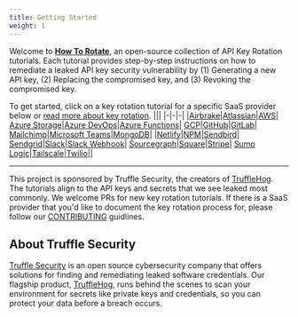 ```yaml
---
title: Getting Started
weight: 1
---
```


Welcome to [**How To Rotate**](https://github.com/trufflesecurity/how-to-rotate), an open-source collection of API Key Rotation tutorials. Each tutorial provides step-by-step instructions on how to remediate a leaked API key security vulnerability by (1) Generating a new API key, (2) Replacing the compromised key, and (3) Revoking the compromised key.

To get started, click on a key rotation tutorial for a specific SaaS provider below or [read more about key rotation](/docs/introduction/key-rotation-101).
|||
|-|-|-|
|[Airbrake](/docs/tutorials/airbrake)|[Atlassian](/docs/tutorials/atlassian)|[AWS](/docs/tutorials/aws)|
[Azure Storage](/docs/tutorials/azure)|[Azure DevOps](/docs/tutorials/azuredevops)|[Azure Functions](/docs/tutorials/azurefunctionkey)|
[GCP](/docs/tutorials/gcp)|[GitHub](/docs/tutorials/github)|[GitLab](/docs/tutorials/gitlab)|
[Mailchimp](/docs/tutorials/mailchimp)|[Microsoft Teams](/docs/tutorials/microsoftteams)|[MongoDB](/docs/tutorials/mongo)|
|[Netlify](/docs/tutorials/netlify)|[NPM](/docs/tutorials/npm)|[Sendbird](/docs/tutorials/sendbird)|
[Sendgrid](/docs/tutorials/sendgrid)|[Slack](/docs/tutorials/slack)|[Slack Webhook](/docs/tutorials/slack-webhook)|
[Sourcegraph](/docs/tutorials/sourcegraph)|[Square](/docs/tutorials/square)|[Stripe](/docs/tutorials/stripe)|
[Sumo Logic](/docs/tutorials/sumologic)|[Tailscale](/docs/tutorials/tailscale)|[Twilio](/docs/tutorials/twilio)||

---

This project is sponsored by Truffle Security, the creators of [TruffleHog](https://github.com/trufflesecurity/trufflehog). The tutorials align to the API keys and secrets that we see leaked most commonly. We welcome PRs for new key rotation tutorials. If there is a SaaS provider that you'd like to document the key rotation process for, please follow our [CONTRIBUTING](https://github.com/trufflesecurity/how-to-rotate/blob/main/CONTRIBUTING.md) guidlines.

## About Truffle Security

[Truffle Security](https://trufflesecurity.com) is an open source cybersecurity company that offers solutions for finding and remediating leaked software credentials. Our flagship product, [TruffleHog](https://github.com/trufflesecurity/trufflehog), runs behind the scenes to scan your environment for secrets like private keys and credentials, so you can protect your data before a breach occurs.
